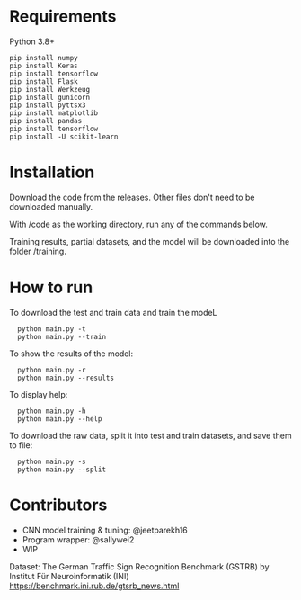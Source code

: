 # Requirements

Python 3.8+

```
pip install numpy
pip install Keras
pip install tensorflow
pip install Flask
pip install Werkzeug
pip install gunicorn
pip install pyttsx3
pip install matplotlib
pip install pandas
pip install tensorflow
pip install -U scikit-learn
```

# Installation

Download the code from the releases. Other files don't need to be downloaded manually.

With /code as the working directory, run any of the commands below.

Training results, partial datasets, and the model will be downloaded into the folder /training.

# How to run

To download the test and train data and train the modeL
```
  python main.py -t
  python main.py --train
```

To show the results of the model:
```
  python main.py -r
  python main.py --results
```

To display help:
```
  python main.py -h
  python main.py --help
```

To download the raw data, split it into test and train datasets, and save them to file:
```
  python main.py -s
  python main.py --split
```


# Contributors

* CNN model training & tuning: @jeetparekh16
* Program wrapper: @sallywei2
* WIP

Dataset: The German Traffic Sign Recognition Benchmark (GSTRB) by Institut Für Neuroinformatik (INI) https://benchmark.ini.rub.de/gtsrb_news.html